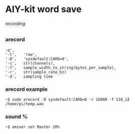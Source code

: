 
# AIY-kit word save

###### recording

### arecord
```
-q',
'-t',   'raw',
'-D',   'sysdefault:CARD=0',
'-c',   str(channels),
'-f',   sample_width_to_string(bytes_per_sample),
'-r',   str(sample_rate_hz)
'-d',   sampling time
```

### arecord example
```
~$ sudo arecord -D sysdefault:CARD=0 -r 16000 -f S16_LE /home/pi/temp.wav
```

### sound %
```angular2html
~$ amixer set Master 20%
```

